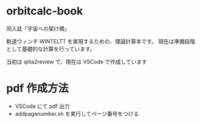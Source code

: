 # orbitcalc-book

同人誌「宇宙への架け橋」

軌道ウィンチ WINTELTT を実現するための、理論計算本です。
現在は準備段階として基礎的な計算を行っています。

当初は qiita2review で、現在は VSCode で作成しています

# pdf 作成方法

- VSCode にて pdf 出力
- addpagenumber.sh を実行してページ番号をつける
